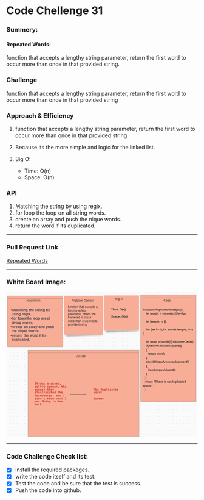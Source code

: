 # Code Chellenge 31

### Summery:

#### Repeated Words:

function that accepts a lengthy string parameter, return the first word to occur more than once in that provided string.

### Challenge 

function that accepts a lengthy string parameter, return the first word to occur more than once in that provided string


### Approach & Efficiency
1. function that accepts a lengthy string parameter, return the first word to occur more than once in that provided string
2. Because its the more simple and logic for the linked list.
3. Big O:

   - Time: O(n)
   - Space: O(n)


### API

1. Matching the string by using regix.
2. for loop the loop on all string words.
3. create an array and push the nique words.
4. return the word if its duplicated.


***********************************************************************************************
### Pull Request Link

[Repeated Words](https://github.com/HaneenKh88/data-structures-and-algorithms/pull/43)


***********************************************************************************************
### White Board Image:

![White Board](https://github.com/HaneenKh88/data-structures-and-algorithms/blob/main/code-challenges/401-CodeChellenges/assests/codechallenge31.png)


***********************************************************************************************


### Code Challenge Check list:


- [x] install the required packeges.
- [x] write the code itself and its test.
- [x] Test the code and be sure that the test is success.
- [x] Push the code into github.
